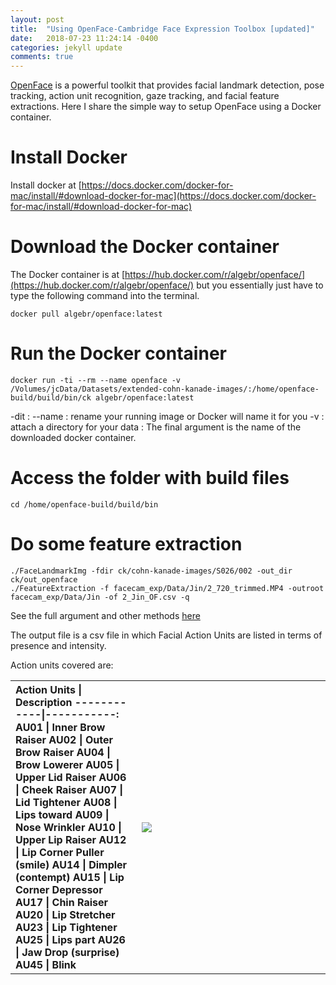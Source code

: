 ```yaml
---
layout: post
title:  "Using OpenFace-Cambridge Face Expression Toolbox [updated]"
date:   2018-07-23 11:24:14 -0400
categories: jekyll update
comments: true
---
```

[OpenFace](https://github.com/TadasBaltrusaitis/OpenFace) is a powerful toolkit that provides facial landmark detection, pose tracking, action unit recognition, gaze tracking, and facial feature extractions. Here I share the simple way to setup OpenFace using a Docker container.

# Install Docker
Install docker at [https://docs.docker.com/docker-for-mac/install/#download-docker-for-mac](https://docs.docker.com/docker-for-mac/install/#download-docker-for-mac)

# Download the Docker container
The Docker container is at [https://hub.docker.com/r/algebr/openface/](https://hub.docker.com/r/algebr/openface/) but you essentially just have to type the following command into the terminal.
```
docker pull algebr/openface:latest
```

# Run the Docker container
```
docker run -ti --rm --name openface -v /Volumes/jcData/Datasets/extended-cohn-kanade-images/:/home/openface-build/build/bin/ck algebr/openface:latest
```
-dit :
--name : rename your running image or Docker will name it for you
-v : attach a directory for your data <Your Path>:<Docker Path>
The final argument is the name of the downloaded docker container.


# Access the folder with build files
```
cd /home/openface-build/build/bin
```

# Do some feature extraction
```
./FaceLandmarkImg -fdir ck/cohn-kanade-images/S026/002 -out_dir ck/out_openface
./FeatureExtraction -f facecam_exp/Data/Jin/2_720_trimmed.MP4 -outroot facecam_exp/Data/Jin -of 2_Jin_OF.csv -q
```
See the full argument and other methods [here](https://github.com/TadasBaltrusaitis/OpenFace/wiki/Command-line-arguments)

The output file is a csv file in which Facial Action Units are listed in terms of presence and intensity.

Action units covered are:

<table cellpadding="10">
	<tr>
<th style="text-align:left;">
<div markdown="1">
 Action Units | Description    
------------|-----------:   
 AU01 | Inner Brow Raiser  
 AU02 | Outer Brow Raiser     
 AU04 | Brow Lowerer    
 AU05 | Upper Lid Raiser  
 AU06 | Cheek Raiser   
 AU07 | Lid Tightener   
 AU08 | Lips toward   
 AU09 | Nose Wrinkler    
 AU10 | Upper Lip Raiser
 AU12 | Lip Corner Puller (smile)   
 AU14 | Dimpler (contempt)  
 AU15 | Lip Corner Depressor   
 AU17 | Chin Raiser   
 AU20 | Lip Stretcher
 AU23 | Lip Tightener   
 AU25 | Lips part   
 AU26 | Jaw Drop (surprise)   
 AU45 | Blink   

</div>
</th>
<th style="width:60%;margin: 20px 20px 20px 20px" >
<img style="float:left;vertical-align:top;" src="http://what-when-how.com/wp-content/uploads/2012/06/tmp7527313.png" align="left" />
</th>
</tr>
</table>
